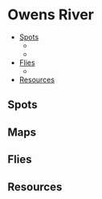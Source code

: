 # Owens River

- [Spots](#spots)
  - []()
  - []()
- [Flies](#flies)
  - []()
- [Resources](#resources)

## Spots

## Maps

## Flies

## Resources
